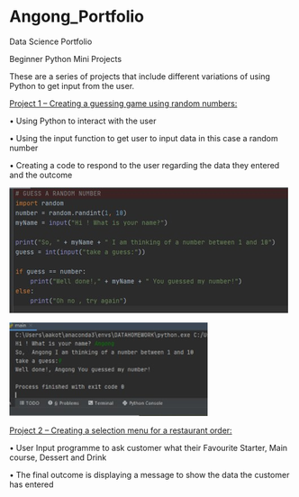 # Angong_Portfolio
Data Science Portfolio

Beginner Python Mini Projects

These are a series of projects that include different variations of using Python to get input from the user.

[Project 1 – Creating a guessing game using random numbers:](https://gist.github.com/angongcelenica/693535b5cc9d2b51ffb3b7c6b8c6fadb) 

•	Using Python to interact with the user

•	Using the input function to get user to input data in this case a random number

•	Creating a code to respond to the user regarding the data they entered and the outcome

![](/images/coderight.jpg)

![](/images/coderight2.jpg)

[Project 2 – Creating a selection menu for a restaurant order:](https://gist.github.com/angongcelenica/c80a53c2391ab99ab1996e8b6ec8db5b)

•	User Input programme to ask customer what their Favourite Starter, Main course, Dessert and Drink

• The final outcome is displaying a message to show the data the customer has entered
